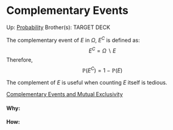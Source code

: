 # Complementary Events

Up: [Probability](probability)
Brother(s):
TARGET DECK

The complementary event of $E$ in $\Omega$, $E^C$ is defined as:
$$ E^C = \Omega\ \backslash \ E $$
Therefore, 
$$ \mathbb{P}(E^C) = 1\ -\ \mathbb{P}(E) $$

The complement of $E$ is useful when counting $E$ itself is tedious.

[Complementary Events and Mutual Exclusivity](complementary_events_and_mutual_exclusivity)






























#### Why:
#### How:










